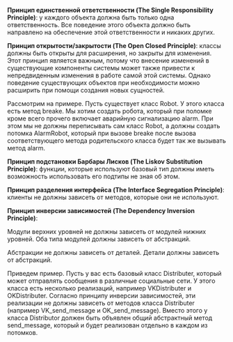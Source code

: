 **Принцип единственной ответственности (The Single Responsibility Principle)**: у каждого объекта должна быть только одна ответственность. Все поведение этого объекта должно быть направлено на обеспечение этой ответственности и никаких других.  

**Принцип открытости/закрытости (The Open Closed Principle)**: классы должны быть открыты для расширения, но закрыты для изменения. Этот принцип является важным, потому что внесение изменений в существующие компоненты системы может также привести к непредвиденным изменения в работе самой этой системы. Однако поведение существующих объектов при необходимости можно расширить при помощи создания новых сущностей.

Рассмотрим на примере. Пусть существует класс Robot. У этого класса есть метод breake. Мы хотим создать робота, который при поломке кроме всего прочего включает аварийную сигнализацию alarm. При этом мы не должны переписывать сам класс Robot, а должны создать потомка AlarmRobot, который при вызове breake после вызова соответствующего метода родительского класса будет так же вызывать метод alarm.

**Принцип подстановки Барбары Лисков (The Liskov Substitution Principle)**: функции, которые используют базовый тип должны иметь возможность использовать его подтипы не зная об этом.  

**Принцип разделения интерфейса (The Interface Segregation Principle)**: клиенты не должны зависеть от методов, которые они не используют.  

**Принцип инверсии зависимостей (The Dependency Inversion Principle)**:

Модули верхних уровней не должны зависеть от модулей нижних уровней. Оба типа модулей должны зависеть от абстракций.

Абстракции не должны зависеть от деталей. Детали должны зависеть от абстракций.

Приведем пример. Пусть у вас есть базовый класс Distributer, который может отправлять сообщения в различные социальные сети. У этого класса есть несколько реализаций, например VKDistributer и OKDistributer. Согласно принципу инверсии зависимостей, эти реализации не должны зависеть от методов класса Distributer (например VK_send_message и OK_send_message). Вместо этого у класса Distributor должен быть объявлен общий абстрактный метод send_message, который и будет реализован отдельно в каждом из потомков.  
